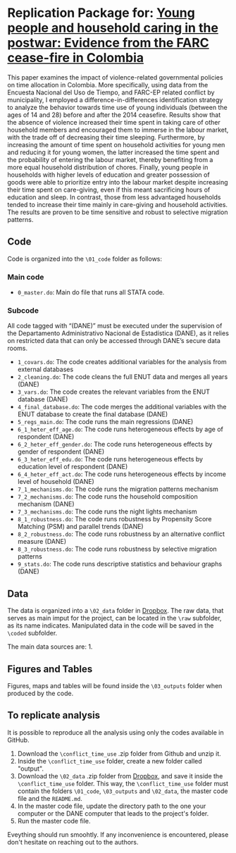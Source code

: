 # Replication Package for: [Young people and household caring in the postwar: Evidence from the FARC cease-fire in Colombia](https://repository.urosario.edu.co/items/83419cf8-37c4-4a29-a153-04e36ff86211)
This paper examines the impact of violence-related governmental policies on time allocation in Colombia. More specifically, using data from the Encuesta Nacional del Uso de Tiempo, and FARC-EP related conflict by municipality, I employed a difference-in-differences identification strategy to analyze the behavior towards time use of young individuals (between the ages of 14 and 28) before and after the 2014 ceasefire. Results show that the absence of violence increased their time spent in taking care of other household members and encouraged them to immerse in the labour market, with the trade off of decreasing their time sleeping. Furthermore, by increasing the amount of time spent on household activities for young men and reducing it for young women, the latter increased the time spent and the probability of entering the labour market, thereby benefiting from a more equal household distribution of chores. Finally, young people in households with higher levels of education and greater possession of goods were able to prioritize entry into the labour market despite increasing their time spent on care-giving, even if this meant sacrificing hours of education and sleep. In contrast, those from less advantaged households tended to increase their time mainly in care-giving and household activities. The results are proven to be time sensitive and robust to selective migration patterns.

## Code
Code is organized into the `\01_code` folder as follows:

### Main code
* `0_master.do`: Main do file that runs all STATA code.

### Subcode
All code tagged with “(DANE)” must be executed under the supervision of the Departamento Administrativo Nacional de Estadística (DANE), as it relies on restricted data that can only be accessed through DANE’s secure data rooms.

* `1_covars.do`: The code creates additional variables for the analysis from external databases
* `2_cleaning.do`: The code cleans the full ENUT data and merges all years (DANE)
* `3_vars.do`: The code creates the relevant variables from the ENUT database (DANE)
* `4_final_database.do`: The code merges the additional variables with the ENUT database to create the final database (DANE)
* `5_regs_main.do`: The code runs the main regressions (DANE)
* `6_1_heter_eff_age.do`: The code runs heterogeneous effects by age of respondent (DANE)
* `6_2_heter_eff_gender.do`: The code runs heterogeneous effects by gender of respondent (DANE)
* `6_3_heter_eff_edu.do`: The code runs heterogeneous effects by education level of respondent (DANE)
* `6_4_heter_eff_act.do`: The code runs heterogeneous effects by income level of household (DANE)
* `7_1_mechanisms.do`: The code runs the migration patterns mechanism
* `7_2_mechanisms.do`: The code runs the household composition mechanism (DANE)
* `7_3_mechanisms.do`: The code runs the night lights mechanism
* `8_1_robustness.do`: The code runs robustness by Propensity Score Matching (PSM) and parallel trends (DANE)
* `8_2_robustness.do`: The code runs robustness by an alternative conflict measure (DANE)
* `8_3_robustness.do`: The code runs robustness by selective migration patterns
* `9_stats.do`: The code runs descriptive statistics and behaviour graphs (DANE)

## Data
The data is organized into a `\02_data` folder in [Dropbox](https://www.dropbox.com/scl/fo/jb7r6jz8zqgmdrgvb4ehm/h?rlkey=kbf16ami0e3jdzaq91gfnecnj&dl=0). The raw data, that serves as main imput for the project, can be located in the `\raw` subfolder, as its name indicates. Manipulated data in the code will be saved in the `\coded` subfolder.

The main data sources are:
1. 

## Figures and Tables
Figures, maps and tables will be found inside the `\03_outputs` folder when produced by the code.

## To replicate analysis
It is possible to reproduce all the analysis using only the codes available in GitHub. 

1. Download the `\conflict_time_use` .zip folder from Github and unzip it.
2. Inside the `\conflict_time_use` folder, create a new folder called "output".
3. Download the `\02_data` .zip folder from [Dropbox](https://www.dropbox.com/scl/fo/jb7r6jz8zqgmdrgvb4ehm/h?rlkey=kbf16ami0e3jdzaq91gfnecnj&dl=0), and save it inside the `\conflict_time_use` folder. This way, the `\conflict_time_use` folder must contain the folders `\01_code`, `\03_outputs` and `\02_data`, the master code file and the `README.md`.
6. In the master code file, update the directory path to the one your computer or the DANE computer that leads to the project's folder.
7. Run the master code file.

Eveything should run smoohtly. If any inconvenience is encountered, please don't hesitate on reaching out to the authors.
